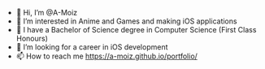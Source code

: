 - 👋 Hi, I’m @A-Moiz
- 👀 I’m interested in Anime and Games and making iOS applications 
- 🌱 I have a Bachelor of Science degree in Computer Science (First Class Honours)
- 💞️ I’m looking for a career in iOS development 
- 📫 How to reach me https://a-moiz.github.io/portfolio/

<!---
A-Moiz/A-Moiz is a ✨ special ✨ repository because its `README.md` (this file) appears on your GitHub profile.
You can click the Preview link to take a look at your changes.
--->
